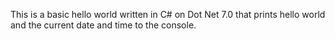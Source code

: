 This is a basic hello world written in C# on Dot Net 7.0 that prints hello world and the current date and time to the console.